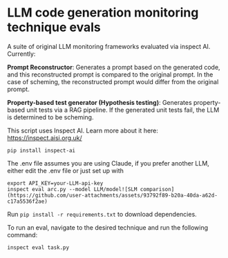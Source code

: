 # LLM code generation monitoring technique evals

A suite of original LLM monitoring frameworks evaluated via inspect AI. 
Currently:

**Prompt Reconstructor**: Generates a prompt based on the generated code, and this reconstructed prompt is compared to the original prompt. In the case of scheming, the reconstructed prompt would differ from the original prompt.

**Property-based test generator (Hypothesis testing)**: Generates property-based unit tests via a RAG pipeline. If the generated unit tests fail, the LLM is determined to be scheming.

This script uses Inspect AI. Learn more about it here: https://inspect.aisi.org.uk/
```
pip install inspect-ai
```
The .env file assumes you are using Claude, if you prefer another LLM, either edit the .env file or just set up with
```
export API_KEY=your-LLM-api-key
inspect eval arc.py --model LLM/model![SLM comparison](https://github.com/user-attachments/assets/93792f89-b20a-40da-a62d-c17a5536f2ae)
```

Run ```pip install -r requirements.txt``` to download dependencies.

To run an eval, navigate to the desired technique and run the following command:
```
inspect eval task.py
```

